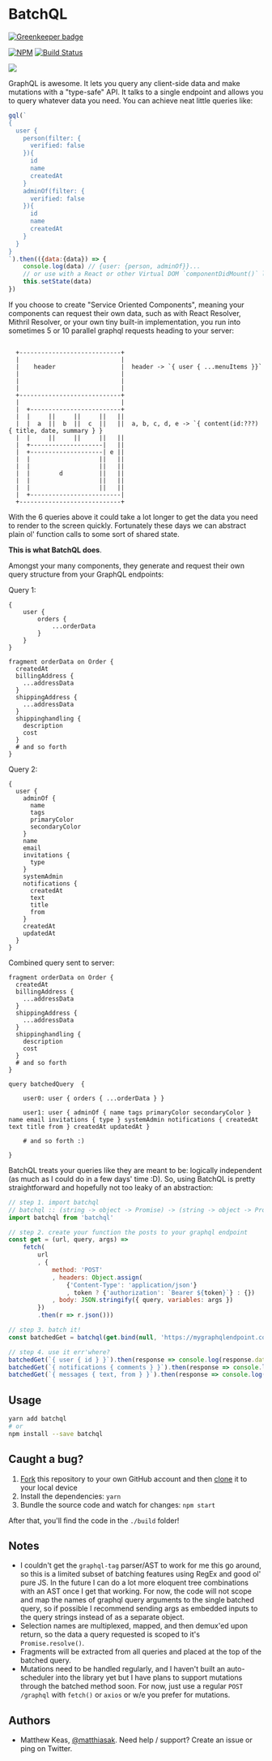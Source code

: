 # BatchQL

[![Greenkeeper badge](https://badges.greenkeeper.io/matthiasak/batchql.svg)](https://greenkeeper.io/)

[![NPM](https://nodei.co/npm/batchql.png)](https://nodei.co/npm/batchql/)
[![Build Status](https://travis-ci.org/matthiasak/batchql.svg?branch=master)](https://travis-ci.org/matthiasak/batchql)

![](./BatchQL.png)

GraphQL is awesome. It lets you query any client-side data and make mutations with a "type-safe" API. It talks to a single endpoint and allows you to query whatever data you need. You can achieve neat little queries like:

```js
gql(`
{
  user {
  	person(filter: {
      verified: false
    }){
      id
      name
      createdAt
    }
    adminOf(filter: {
      verified: false
    }){
      id
      name
      createdAt
    }
  }
}
`).then(({data:{data}) => {
	console.log(data) // {user: {person, adminOf}}...
	// or use with a React or other Virtual DOM `componentDidMount()` lifecycle method
	this.setState(data)
})
```

If you choose to create "Service Oriented Components", meaning your components can request their own data, such as with React Resolver, Mithril Resolver, or your own tiny built-in implementation, you run into sometimes 5 or 10 parallel graphql requests heading to your server:

```

  +----------------------------+
  |                            |
  |    header                  |  header -> `{ user { ...menuItems }}`
  |                            |
  |                            |
  |                            |
  +----------------------------+
  |                            |
  |  +-------------------------+
  |  |     ||     ||     ||   ||
  |  |  a  ||  b  ||  c  ||   ||  a, b, c, d, e -> `{ content(id:???) { title, date, summary } }
  |  |     ||     ||     ||   ||
  |  +--------------------|   ||
  |  +--------------------| e ||
  |  |                   ||   ||
  |  |                   ||   ||
  |  |        d          ||   ||
  |  |                   ||   ||
  |  |                   ||   ||
  |  +-------------------------|
  +----------------------------+

```

With the 6 queries above it could take a lot longer to get the data you need to render to the screen quickly. Fortunately these days we can abstract plain ol' function calls to some sort of shared state.

**This is what BatchQL does**.

Amongst your many components, they generate and request their own query structure from your GraphQL endpoints:

Query 1:

```gql
{
	user {
		orders {
			...orderData
		}
	}
}

fragment orderData on Order {
  createdAt
  billingAddress {
    ...addressData
  }
  shippingAddress {
    ...addressData
  }
  shippinghandling {
    description
    cost
  }
  # and so forth
}
```

Query 2:

```gql
{
  user {
    adminOf {
      name
      tags
      primaryColor
      secondaryColor
    }
    name
    email
    invitations {
      type
    }
    systemAdmin
    notifications {
      createdAt
      text
      title
      from
    }
    createdAt
    updatedAt
  }
}
```

Combined query sent to server:

```
fragment orderData on Order {
  createdAt
  billingAddress {
    ...addressData
  }
  shippingAddress {
    ...addressData
  }
  shippinghandling {
    description
    cost
  }
  # and so forth
}

query batchedQuery  {

	user0: user { orders { ...orderData } }

	user1: user { adminOf { name tags primaryColor secondaryColor } name email invitations { type } systemAdmin notifications { createdAt text title from } createdAt updatedAt }

	# and so forth :)

}
```

BatchQL treats your queries like they are meant to be: logically independent (as much as I could do in a few days' time :D). So, using BatchQL is pretty straightforward and hopefully not too leaky of an abstraction:

```js
// step 1. import batchql
// batchql :: (string -> object -> Promise) -> (string -> object -> Promise)
import batchql from 'batchql'

// step 2. create your function the posts to your graphql endpoint
const get = (url, query, args) =>
	fetch(
		url
		, {
			method: 'POST'
			, headers: Object.assign(
				{'Content-Type': 'application/json'}
				, token ? {'authorization': `Bearer ${token}`} : {})
			, body: JSON.stringify({ query, variables: args })
		})
		.then(r => r.json()))

// step 3. batch it!
const batchedGet = batchql(get.bind(null, 'https://mygraphqlendpoint.com/graphql'))

// step 4. use it err'where?
batchedGet(`{ user { id } }`).then(response => console.log(response.data.user))
batchedGet(`{ notifications { comments } }`).then(response => console.log(response.data.comments))
batchedGet(`{ messages { text, from } }`).then(response => console.log(response.data.messages))
```

## Usage

```sh
yarn add batchql
# or
npm install --save batchql
```

## Caught a bug?

1. [Fork](https://help.github.com/articles/fork-a-repo/) this repository to your own GitHub account and then [clone](https://help.github.com/articles/cloning-a-repository/) it to your local device
2. Install the dependencies: `yarn`
3. Bundle the source code and watch for changes: `npm start`

After that, you'll find the code in the `./build` folder!

## Notes

- I couldn't get the `graphql-tag` parser/AST to work for me this go around, so this is a limited subset of batching features using RegEx and good ol' pure JS. In the future I can do a lot more eloquent tree combinations with an AST once I get that working. For now, the code will not scope and map the names of graphql query arguments to the single batched query, so if possible I recommend sending args as embedded inputs to the query strings instead of as a separate object.
- Selection names are multiplexed, mapped, and then demux'ed upon return, so the data a query requested is scoped to it's `Promise.resolve()`.
- Fragments will be extracted from all queries and placed at the top of the batched query.
- Mutations need to be handled regularly, and I haven't built an auto-scheduler into the library yet but I have plans to support mutations through the batched method soon. For now, just use a regular `POST /graphql` with `fetch()` or `axios` or w/e you prefer for mutations.

## Authors

- Matthew Keas, [@matthiasak](https://twitter.com/@matthiasak). Need help / support? Create an issue or ping on Twitter.

